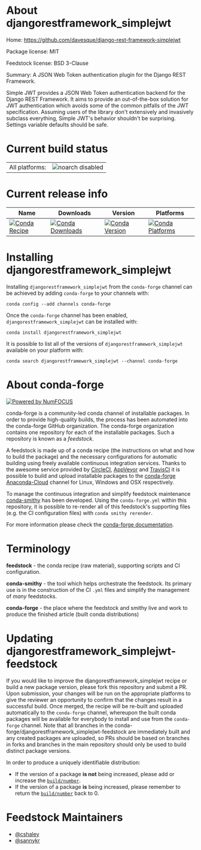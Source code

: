 About djangorestframework_simplejwt
===================================

Home: https://github.com/davesque/django-rest-framework-simplejwt

Package license: MIT

Feedstock license: BSD 3-Clause

Summary: A JSON Web Token authentication plugin for the Django REST Framework.

Simple JWT provides a JSON Web Token authentication backend for the Django REST Framework. It aims to provide an out-of-the-box solution for JWT authentication which avoids some of the common pitfalls of the JWT specification. Assuming users of the library don't extensively and invasively subclass everything, Simple JWT's behavior shouldn't be surprising. Settings variable defaults should be safe.

Current build status
====================


<table><tr>
    <td>All platforms:</td>
    <td>
      <img src="https://img.shields.io/badge/noarch-disabled-lightgrey.svg" alt="noarch disabled">
    </td>
  </tr>
</table>

Current release info
====================

| Name | Downloads | Version | Platforms |
| --- | --- | --- | --- |
| [![Conda Recipe](https://img.shields.io/badge/recipe-djangorestframework_simplejwt-green.svg)](https://anaconda.org/conda-forge/djangorestframework_simplejwt) | [![Conda Downloads](https://img.shields.io/conda/dn/conda-forge/djangorestframework_simplejwt.svg)](https://anaconda.org/conda-forge/djangorestframework_simplejwt) | [![Conda Version](https://img.shields.io/conda/vn/conda-forge/djangorestframework_simplejwt.svg)](https://anaconda.org/conda-forge/djangorestframework_simplejwt) | [![Conda Platforms](https://img.shields.io/conda/pn/conda-forge/djangorestframework_simplejwt.svg)](https://anaconda.org/conda-forge/djangorestframework_simplejwt) |

Installing djangorestframework_simplejwt
========================================

Installing `djangorestframework_simplejwt` from the `conda-forge` channel can be achieved by adding `conda-forge` to your channels with:

```
conda config --add channels conda-forge
```

Once the `conda-forge` channel has been enabled, `djangorestframework_simplejwt` can be installed with:

```
conda install djangorestframework_simplejwt
```

It is possible to list all of the versions of `djangorestframework_simplejwt` available on your platform with:

```
conda search djangorestframework_simplejwt --channel conda-forge
```


About conda-forge
=================

[![Powered by NumFOCUS](https://img.shields.io/badge/powered%20by-NumFOCUS-orange.svg?style=flat&colorA=E1523D&colorB=007D8A)](http://numfocus.org)

conda-forge is a community-led conda channel of installable packages.
In order to provide high-quality builds, the process has been automated into the
conda-forge GitHub organization. The conda-forge organization contains one repository
for each of the installable packages. Such a repository is known as a *feedstock*.

A feedstock is made up of a conda recipe (the instructions on what and how to build
the package) and the necessary configurations for automatic building using freely
available continuous integration services. Thanks to the awesome service provided by
[CircleCI](https://circleci.com/), [AppVeyor](https://www.appveyor.com/)
and [TravisCI](https://travis-ci.org/) it is possible to build and upload installable
packages to the [conda-forge](https://anaconda.org/conda-forge)
[Anaconda-Cloud](https://anaconda.org/) channel for Linux, Windows and OSX respectively.

To manage the continuous integration and simplify feedstock maintenance
[conda-smithy](https://github.com/conda-forge/conda-smithy) has been developed.
Using the ``conda-forge.yml`` within this repository, it is possible to re-render all of
this feedstock's supporting files (e.g. the CI configuration files) with ``conda smithy rerender``.

For more information please check the [conda-forge documentation](https://conda-forge.org/docs/).

Terminology
===========

**feedstock** - the conda recipe (raw material), supporting scripts and CI configuration.

**conda-smithy** - the tool which helps orchestrate the feedstock.
                   Its primary use is in the construction of the CI ``.yml`` files
                   and simplify the management of *many* feedstocks.

**conda-forge** - the place where the feedstock and smithy live and work to
                  produce the finished article (built conda distributions)


Updating djangorestframework_simplejwt-feedstock
================================================

If you would like to improve the djangorestframework_simplejwt recipe or build a new
package version, please fork this repository and submit a PR. Upon submission,
your changes will be run on the appropriate platforms to give the reviewer an
opportunity to confirm that the changes result in a successful build. Once
merged, the recipe will be re-built and uploaded automatically to the
`conda-forge` channel, whereupon the built conda packages will be available for
everybody to install and use from the `conda-forge` channel.
Note that all branches in the conda-forge/djangorestframework_simplejwt-feedstock are
immediately built and any created packages are uploaded, so PRs should be based
on branches in forks and branches in the main repository should only be used to
build distinct package versions.

In order to produce a uniquely identifiable distribution:
 * If the version of a package **is not** being increased, please add or increase
   the [``build/number``](https://conda.io/docs/user-guide/tasks/build-packages/define-metadata.html#build-number-and-string).
 * If the version of a package **is** being increased, please remember to return
   the [``build/number``](https://conda.io/docs/user-guide/tasks/build-packages/define-metadata.html#build-number-and-string)
   back to 0.

Feedstock Maintainers
=====================

* [@cshaley](https://github.com/cshaley/)
* [@sannykr](https://github.com/sannykr/)

